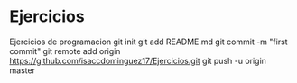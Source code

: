 Ejercicios
==========

Ejercicios de programacion
git init
git add README.md
git commit -m "first commit"
git remote add origin https://github.com/isaccdominguez17/Ejercicios.git
git push -u origin master
